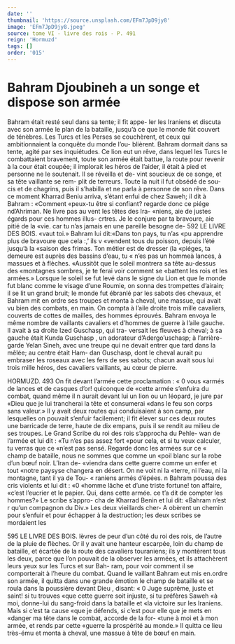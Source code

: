 ```yaml
---
date: ''
thumbnail: 'https://source.unsplash.com/EFm7JpD9jy8'
image: 'EFm7JpD9jy8.jpeg'
source: tome VI - livre des rois - P. 491
reign: 'Hormuzd'
tags: []
order: '015'
---
```


# Bahram Djoubineh a un songe et dispose son armée

Bahram était resté seul dans sa tente; il fit appe- ler les Iraniens et discuta avec son armée le plan de la bataille, jusqu’à ce que le monde fût couvert de ténèbres. Les Turcs et les Perses se couchèrent, et ceux qui ambitionnaient la conquête du monde l’ou- blièrent. Bahram dormait dans sa tente, agité par ses inquiétudes. Ce lion eut un rêve, dans lequel les Turcs le combattaient bravement, toute son armée était battue, la route pour revenir à la cour était
coupée; il implorait les héros de l’aider, il était à
pied et personne ne le soutenait. Il se réveilla et de- vint soucieux de ce songe, et sa tête vaillante se rem- plit de terreurs. Toute la nuit il fut obsédé de sou-
cis et de chagrins, puis il s’habilla et ne parla à personne de son rêve.
Dans ce moment Kharrad Beniu arriva, s’étant enfui de chez Saweh; il dit à Bahram : «Comment «peux-tu être si confiant? regarde donc ce piége nd’Ahriman. Ne livre pas au vent les têtes des Ira- «niens, aie de justes égards pour ces hommes illus- crtres. Je le conjure par ta bravoure, aie pitié de la «vie. car tu n’as jamais en une pareille besogne de-
592 LE LIVRE DES BOIS.
«vaut toi.» Bahram lui dit:«Dans ton pays, tu n’as
«pu apprendre plus de bravoure que cela :,’ ils v «vendent tous du poisson, depuis l’été jusqu’à la
«saison des frimas. Ton métier est de dresser (la «piéges, ta demeure est auprès des bassins d’eau, tu
« n’es pas un hommeà lances, à massues et à flèches. «Aussitôt que le soleil montrera sa tête au-dessus des «montagnes sombres, je te ferai voir comment se «battent les rois et les armées.»
Lorsque le soleil se fut levé dans le signe du Lion et que le monde fut blanc comme le visage d’une Roumie, on sonna des trompettes d’airain; il se lit
un grand bruit; le monde fut ébranlé par les sabots
des chevaux, et Bahram mit en ordre ses troupes et monta à cheval, une massue, qui avait vu bien des combats, en main. On compta à l’aile droite trois mille cavaliers, couverts de cottes de mailles, des hommes éprouvés. Bahram envoya le même nombre
de vaillants cavaliers et d’hommes de guerre à l’aile gauche. Il avait à sa droite Ized Guschasp, qui tra- versait les fleuves à cheval; à sa gauche était Kunda Guschasp , un adorateur d’Adergo’uschasp; à l’arrière-
garde Yelan Sineh, avec une treupe qui ne devait entrer que tard dans la mêlée; au centre était Ham-
dan Guschasp, dont le cheval aurait pu embraser les roseaux avec les fers de ses sabots; chacun avait sous lui trois mille héros, des cavaliers vaillants, au cœur de pierre.

HORMUZD. 493 On fit devant l’armée cette proclamation : « 0 vous
«armés de lances et de casques d’or! quiconque de
«cette armée s’enfuira du combat, quand même il
n aurait devant lui un lion ou un léopard, je jure par
«Dieu que je lui trancherai la tête et consumerai
«dans le feu son corps sans valeur.» Il y avait deux
routes qui conduisaient à son camp, par lesquelles
on pouvait s’enfuir facilement; il fit élever sur ces
deux routes une barricade de terre, haute de dix
empans, puis il se rendit au milieu de ses troupes.
Le Grand Scribe du roi des rois s’approcha du Pehle-
wan de l’armée et lui dit : «Tu n’es pas assez fort
«pour cela, et si tu veux calculer, tu verras que ce
«n’est pas sensé. Regarde donc les armées sur ce
« champ de bataille, nous ne sommes que comme un
«poil blanc sur la robe d’un bœuf noir. L’Iran de-
«viendra dans cette guerre comme un enfer et tout
«notre paysyse changera en désert. On ne voit ni la
«terre, ni l’eau, ni la montagne, tant il ya de Tou- « raniens armés d’épées. n
Bahram poussa des cris violents et lui dit : «0 «homme lâche et d’une triste fortune! ton affaire, «c’est l’eucrier et le papier. Qui, dans cette armée.
ce t’a dit de compter les hommes?» Le scribe s’appro-
cha de Kharrad Benin et lui dit: «Bahram n’est
r qu’un compagnon du Div.» Les deux vieillards cher- A obèrent un chemin pour s’enfuir et pour échapper
à la destruction; les deux scribes se mordaient les

595 LE LIVRE DES BOIS. lèvres de peur d’un côté du roi des rois, de l’autre de
la pluie de flèches. Or il y avait une hanteur escarpée, loin du champ de bataille, et écartée de la route des cavaliers touraniens; ils y montèrent tous les deux, parce que l’on pouvait de la observer les armées, et
ils attachèrent leurs yeux sur les Turcs et sur Bah- ram, pour voir comment il se comporterait à l’heure
du combat.
Quand le vaillant Bahram eut mis en.ordre son
armée, il quitta dans une grande émotion le champ
de bataille et se roula dans la poussière devant Dieu , disant: « 0 Juge suprême, juste et saint! si tu trouves «que cette guerre soit injuste, si tu préfères Saweh
«à moi, donne-lui du sang-froid dans la bataille et «la victoire sur les Iraniens. Mais si c’est ta cause «que je défends, si c’est pour elle que je mets en «danger ma tête dans le combat, accorde de la for- «tune à moi et à mon armée, et rends par cette «guerre la prospérité au monde.» Il quitta ce lieu très-ému et monta à cheval, une massue à tête de
bœuf en main.
